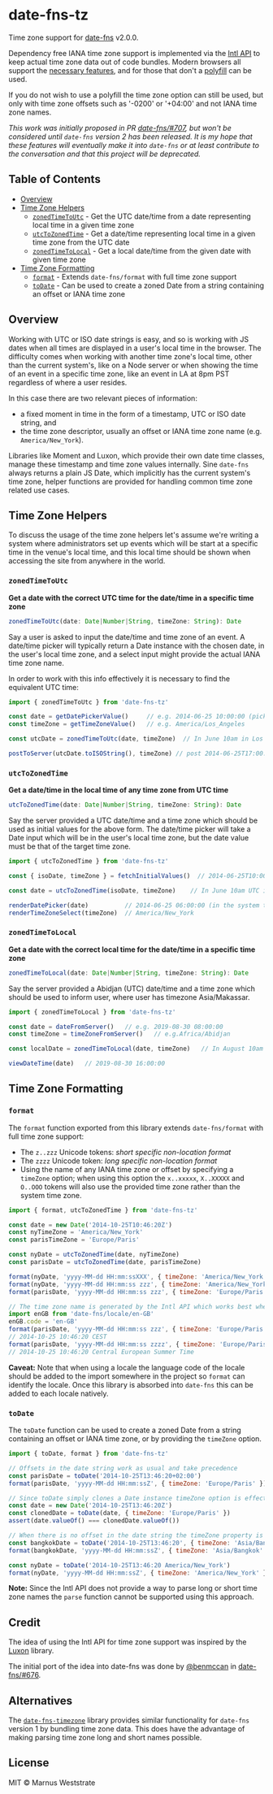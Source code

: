 # date-fns-tz

Time zone support for [date-fns](https://date-fns.org/) v2.0.0.

Dependency free IANA time zone support is implemented via the
[Intl API](https://developer.mozilla.org/en-US/docs/Web/JavaScript/Reference/Global_Objects/Intl) to keep 
actual time zone data out of code bundles. Modern browsers all support the 
[necessary features](https://developer.mozilla.org/en-US/docs/Web/JavaScript/Reference/Global_Objects/DateTimeFormat#Browser_compatibility),
and for those that don't a [polyfill](https://github.com/yahoo/date-time-format-timezone) can be used.

If you do not wish to use a polyfill the time zone option can still be used, but only with
time zone offsets such as '-0200' or '+04:00' and not IANA time zone names.

*This work was initially proposed in PR [date-fns/#707](https://github.com/date-fns/date-fns/pull/707), but won't
be considered until `date-fns` version 2 has been released. It is my hope that these features will eventually 
make it into `date-fns` or at least contribute to the conversation and that this project will be deprecated.* 

## Table of Contents

- [Overview](#overview)
- [Time Zone Helpers](#time-zone-helpers)
    - [`zonedTimeToUtc`](#zonedtimetoutc) - Get the UTC date/time from a date representing local time in a given time zone
    - [`utcToZonedTime`](#utctozonedtime) - Get a date/time representing local time in a given time zone from the UTC date
    - [`zonedTimeToLocal`](#zonedtimetolocal) - Get a local date/time from the given date with given time zone 
- [Time Zone Formatting](#time-zone-formatting)
    - [`format`](#format) - Extends `date-fns/format` with full time zone support
    - [`toDate`](#todate) - Can be used to create a zoned Date from a string containing an offset or IANA time zone

## Overview

Working with UTC or ISO date strings is easy, and so is working with JS dates when all times
are displayed in a user's local time in the browser. The difficulty comes when working with another 
time zone's local time, other than the current system's, like on a Node server or when showing the time 
of an event in a specific time zone, like an event in LA at 8pm PST regardless of where a user resides.

In this case there are two relevant pieces of information: 
 - a fixed moment in time in the form of a timestamp, UTC or ISO date string, and
 - the time zone descriptor, usually an offset or IANA time zone name (e.g. `America/New_York`).

Libraries like Moment and Luxon, which provide their own date time classes, manage these timestamp and time 
zone values internally. Sine `date-fns` always returns a plain JS Date, which implicitly has the current 
system's time zone, helper functions are provided for handling common time zone related use cases. 

## Time Zone Helpers

To discuss the usage of the time zone helpers let's assume we're writing a system where administrators set
up events which will be start at a specific time in the venue's local time, and this local time should be 
shown when accessing the site from anywhere in the world.

### `zonedTimeToUtc`

**Get a date with the correct UTC time for the date/time in a specific time zone**

```js
zonedTimeToUtc(date: Date|Number|String, timeZone: String): Date
```

Say a user is asked to input the date/time and time zone of an event. A date/time picker will typically 
return a Date instance with the chosen date, in the user's local time zone, and a select input might 
provide the actual IANA time zone name. 

In order to work with this info effectively it is necessary to find the equivalent UTC time:

```javascript
import { zonedTimeToUtc } from 'date-fns-tz'

const date = getDatePickerValue()     // e.g. 2014-06-25 10:00:00 (picked in any time zone) 
const timeZone = getTimeZoneValue()   // e.g. America/Los_Angeles

const utcDate = zonedTimeToUtc(date, timeZone)  // In June 10am in Los Angeles is 5pm UTC

postToServer(utcDate.toISOString(), timeZone) // post 2014-06-25T17:00:00.000Z, America/Los_Angeles
```

### `utcToZonedTime`

**Get a date/time in the local time of any time zone from UTC time**

```js
utcToZonedTime(date: Date|Number|String, timeZone: String): Date
```

Say the server provided a UTC date/time and a time zone which should be used as initial values for the above form.
The date/time picker will take a Date input which will be in the user's local time zone, but the date value 
must be that of the target time zone.

```javascript
import { utcToZonedTime } from 'date-fns-tz'

const { isoDate, timeZone } = fetchInitialValues()  // 2014-06-25T10:00:00.000Z, America/New_York

const date = utcToZonedTime(isoDate, timeZone)    // In June 10am UTC is 6am in New York (-04:00)

renderDatePicker(date)          // 2014-06-25 06:00:00 (in the system time zone)
renderTimeZoneSelect(timeZone)  // America/New_York
```

### `zonedTimeToLocal`

**Get a date with the correct local time for the date/time in a specific time zone**

```js
zonedTimeToLocal(date: Date|Number|String, timeZone: String): Date
```

Say the server provided a Abidjan (UTC) date/time and a time zone which should be used to inform user, where user has timezone Asia/Makassar.

```javascript
import { zonedTimeToLocal } from 'date-fns-tz'

const date = dateFromServer()   // e.g. 2019-08-30 08:00:00 
const timeZone = timeZoneFromServer()   // e.g.Africa/Abidjan

const localDate = zonedTimeToLocal(date, timeZone)   // In August 10am in Abidjan is 4pm Asia/Makassar

viewDateTime(date)   // 2019-08-30 16:00:00
```

## Time Zone Formatting

### `format`

The `format` function exported from this library extends `date-fns/format` with full time zone support:

- The `z..zzz` Unicode tokens: *short specific non-location format*
- The `zzzz` Unicode token: *long specific non-location format*
- Using the name of any IANA time zone or offset by specifying a `timeZone` option;
  when using this option the `x..xxxxx`, `X..XXXXX` and `O..OOO` tokens will also use the provided
  time zone rather than the system time zone.

```javascript
import { format, utcToZonedTime } from 'date-fns-tz'

const date = new Date('2014-10-25T10:46:20Z')
const nyTimeZone = 'America/New_York'
const parisTimeZone = 'Europe/Paris'

const nyDate = utcToZonedTime(date, nyTimeZone)
const parisDate = utcToZonedTime(date, parisTimeZone)

format(nyDate, 'yyyy-MM-dd HH:mm:ssXXX', { timeZone: 'America/New_York' })  // 2014-10-25 06:46:20-04:00
format(nyDate, 'yyyy-MM-dd HH:mm:ss zzz', { timeZone: 'America/New_York' }) // 2014-10-25 06:46:20 EST
format(parisDate, 'yyyy-MM-dd HH:mm:ss zzz', { timeZone: 'Europe/Paris' })  // 2014-10-25 10:46:20 GMT+2

// The time zone name is generated by the Intl API which works best when a locale is also provided
import enGB from 'date-fns/locale/en-GB'
enGB.code = 'en-GB'
format(parisDate, 'yyyy-MM-dd HH:mm:ss zzz', { timeZone: 'Europe/Paris', locale: enGB }) 
// 2014-10-25 10:46:20 CEST
format(parisDate, 'yyyy-MM-dd HH:mm:ss zzzz', { timeZone: 'Europe/Paris', locale: enGB }) 
// 2014-10-25 10:46:20 Central European Summer Time
```

**Caveat:** Note that when using a locale the language code of the locale should be added to the import
somewhere in the project so `format` can identify the locale. Once this library is absorbed into `date-fns`
this can be added to each locale natively.

### `toDate`

The `toDate` function can be used to create a zoned Date from a string containing an offset or IANA 
time zone, or by providing the `timeZone` option.

```javascript
import { toDate, format } from 'date-fns-tz'

// Offsets in the date string work as usual and take precedence
const parisDate = toDate('2014-10-25T13:46:20+02:00')
format(parisDate, 'yyyy-MM-dd HH:mm:ssZ', { timeZone: 'Europe/Paris' }) // 2014-10-25 13:46:20+02:00

// Since toDate simply clones a Date instance timeZone option is effectively ignored in this case
const date = new Date('2014-10-25T13:46:20Z')
const clonedDate = toDate(date, { timeZone: 'Europe/Paris' })
assert(date.valueOf() === clonedDate.valueOf())

// When there is no offset in the date string the timeZone property is used
const bangkokDate = toDate('2014-10-25T13:46:20', { timeZone: 'Asia/Bangkok' })
format(bangkokDate, 'yyyy-MM-dd HH:mm:ssZ', { timeZone: 'Asia/Bangkok' }) // 2014-10-25 13:46:20+07:00

const nyDate = toDate('2014-10-25T13:46:20 America/New_York')
format(nyDate, 'yyyy-MM-dd HH:mm:ssZ', { timeZone: 'America/New_York' }) // 2014-10-25 13:46:20-04:00
```

**Note:** Since the Intl API does not provide a way to parse long or short time zone names the `parse`
function cannot be supported using this approach.

## Credit

The idea of using the Intl API for time zone support was inspired by the [Luxon](https://github.com/moment/luxon)
library. 

The initial port of the idea into date-fns was done by [@benmccan](https://github.com/benmccann) in 
[date-fns/#676](https://github.com/date-fns/date-fns/pull/676).

## Alternatives

The [`date-fns-timezone`](https://github.com/prantlf/date-fns-timezone) library provides similar functionality
for `date-fns` version 1 by bundling time zone data. This does have the advantage of making parsing time zone 
long and short names possible.

## License

MIT © Marnus Weststrate
